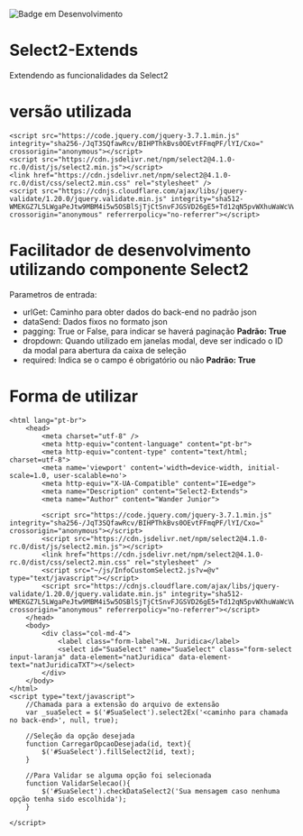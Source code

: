 ![Badge em Desenvolvimento](http://img.shields.io/static/v1?label=STATUS&message=EM%20DESENVOLVIMENTO&color=GREEN&style=for-the-badge)

# Select2-Extends
Extendendo as funcionalidades da Select2

# versão utilizada
    <script src="https://code.jquery.com/jquery-3.7.1.min.js" integrity="sha256-/JqT3SQfawRcv/BIHPThkBvs0OEvtFFmqPF/lYI/Cxo=" crossorigin="anonymous"></script>
    <script src="https://cdn.jsdelivr.net/npm/select2@4.1.0-rc.0/dist/js/select2.min.js"></script>
    <link href="https://cdn.jsdelivr.net/npm/select2@4.1.0-rc.0/dist/css/select2.min.css" rel="stylesheet" />
    <script src="https://cdnjs.cloudflare.com/ajax/libs/jquery-validate/1.20.0/jquery.validate.min.js" integrity="sha512-WMEKGZ7L5LWgaPeJtw9MBM4i5w5OSBlSjTjCtSnvFJGSVD26gE5+Td12qN5pvWXhuWaWcVwF++F7aqu9cvqP0A==" crossorigin="anonymous" referrerpolicy="no-referrer"></script>

# Facilitador de desenvolvimento utilizando componente Select2
Parametros de entrada:
  *  urlGet: Caminho para obter dados do back-end no padrão json
  *  dataSend: Dados fixos no formato json
  *  pagging: True or False, para indicar se haverá paginação **Padrão: True**
  *  dropdown: Quando utilizado em janelas modal, deve ser indicado o ID da modal para abertura da caixa de seleção
  *  required: Indica se o campo é obrigatório ou não **Padrão: True**
    
# Forma de utilizar
    <html lang="pt-br">
        <head>
            <meta charset="utf-8" />
            <meta http-equiv="content-language" content="pt-br">
            <meta http-equiv="content-type" content="text/html; charset=utf-8">
            <meta name='viewport' content='width=device-width, initial-scale=1.0, user-scalable=no'>
            <meta http-equiv="X-UA-Compatible" content="IE=edge">
            <meta name="Description" content="Select2-Extends">
            <meta name="Author" content="Wander Junior">

            <script src="https://code.jquery.com/jquery-3.7.1.min.js" integrity="sha256-/JqT3SQfawRcv/BIHPThkBvs0OEvtFFmqPF/lYI/Cxo=" crossorigin="anonymous"></script>
            <script src="https://cdn.jsdelivr.net/npm/select2@4.1.0-rc.0/dist/js/select2.min.js"></script>
            <link href="https://cdn.jsdelivr.net/npm/select2@4.1.0-rc.0/dist/css/select2.min.css" rel="stylesheet" />
            <script src="~/js/InfoCustomSelect2.js?v=@v" type="text/javascript"></script>
            <script src="https://cdnjs.cloudflare.com/ajax/libs/jquery-validate/1.20.0/jquery.validate.min.js" integrity="sha512-WMEKGZ7L5LWgaPeJtw9MBM4i5w5OSBlSjTjCtSnvFJGSVD26gE5+Td12qN5pvWXhuWaWcVwF++F7aqu9cvqP0A==" crossorigin="anonymous" referrerpolicy="no-referrer"></script>            
        </head>
        <body>
            <div class="col-md-4">
                <label class="form-label">N. Juridica</label>
                <select id="SuaSelect" name="SuaSelect" class="form-select input-laranja" data-element="natJuridica" data-element-text="natJuridicaTXT"></select>
            </div>            
        </body>
    </html>
    <script type="text/javascript">
        //Chamada para a extensão do arquivo de extensão
        var _suaSelect = $('#SuaSelect').select2Ex('<caminho para chamada no back-end>', null, true);

        //Seleção da opção desejada
        function CarregarOpcaoDesejada(id, text){
            $('#SuaSelect').fillSelect2(id, text);
        }

        //Para Validar se alguma opção foi selecionada
        function ValidarSelecao(){
            $('#SuaSelect').checkDataSelect2('Sua mensagem caso nenhuma opção tenha sido escolhida');
        }
        
    </script>
